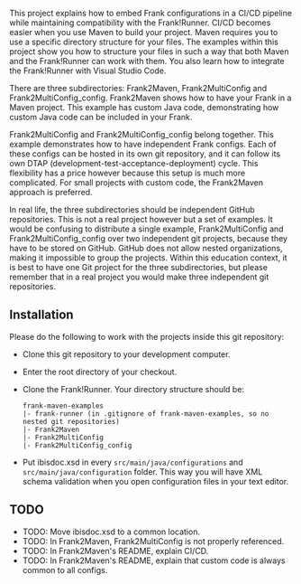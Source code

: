 This project explains how to embed Frank configurations in a CI/CD pipeline while maintaining compatibility with the Frank!Runner. CI/CD becomes easier when you use Maven to build your project. Maven requires you to use a specific directory structure for your files. The examples within this project show you how to structure your files in such a way that both Maven and the Frank!Runner can work with them. You also learn how to integrate the Frank!Runner with Visual Studio Code.

There are three subdirectories: Frank2Maven, Frank2MultiConfig and Frank2MultiConfig_config. Frank2Maven shows how to have your Frank in a Maven project. This example has custom Java code, demonstrating how custom Java code can be included in your Frank.

Frank2MultiConfig and Frank2MultiConfig_config belong together. This example demonstrates how to have independent Frank configs. Each of these configs can be hosted in its own git repository, and it can follow its own DTAP (development-test-acceptance-deployment) cycle. This flexibility has a price however because this setup is much more complicated. For small projects with custom code, the Frank2Maven approach is preferred.

In real life, the three subdirectories should be independent GitHub repositories. This is not a real project however but a set of examples. It would be confusing to distribute a single example, Frank2MultiConfig and Frank2MultiConfig_config over two independent git projects, because they have to be stored on GitHub. GitHub does not allow nested organizations, making it impossible to group the projects. Within this education context, it is best to have one Git project for the three subdirectories, but please remember that in a real project you would make three independent git repositories.

## Installation

Please do the following to work with the projects inside this git repository:

* Clone this git repository to your development computer.
* Enter the root directory of your checkout.
* Clone the Frank!Runner. Your directory structure should be:

      frank-maven-examples
      |- frank-runner (in .gitignore of frank-maven-examples, so no nested git repositories)
      |- Frank2Maven
      |- Frank2MultiConfig
      |- Frank2MultiConfig_config

* Put ibisdoc.xsd in every `src/main/java/configurations` and `src/main/java/configuration` folder. This way you will have XML schema validation when you open configuration files in your text editor.

## TODO

* TODO: Move ibisdoc.xsd to a common location.
* TODO: In Frank2Maven, Frank2MultiConfig is not properly referenced.
* TODO: In Frank2Maven's README, explain CI/CD.
* TODO: In Frank2Maven's README, explain that custom code is always common to all configs.
